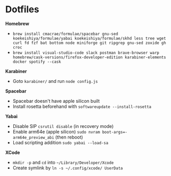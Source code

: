 # Dotfiles

**Homebrew**
- `brew install cmacrae/formulae/spacebar gnu-sed koekeishiya/formulae/yabai koekeishiya/formulae/skhd less tree wget curl fd fzf bat bottom node miniforge git ripgrep gnu-sed zoxide gh croc`
- `brew install visual-studio-code slack postman brave-browser warp homebrew/cask-versions/firefox-developer-edition karabiner-elements docker spotify --cask`

**Karabiner**
- Goto `karabiner/` and run `node config.js`

**Spacebar**
- Spacebar doesn't have apple silicon built
- Install rosetta beforehand with `softwareupdate --install-rosetta`

**Yabai**
- Disable SIP `csrutil disable` (in recovery mode)
- Enable arm64e (apple silicon) `sudo nvram boot-args=-arm64e_preview_abi` (then reboot)
- Load scripting addition `sudo yabai --load-sa`

**XCode**
- `mkdir -p` and `cd` into `~/Library/Developer/Xcode`
- Create symlink by `ln -s ~/.config/xcode/ UserData`